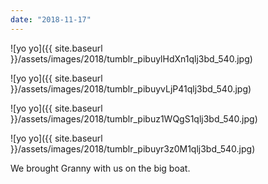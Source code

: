 ```yaml
---
date: "2018-11-17"
---
```


![yo yo]({{ site.baseurl }}/assets/images/2018/tumblr_pibuylHdXn1qlj3bd_540.jpg)

![yo yo]({{ site.baseurl }}/assets/images/2018/tumblr_pibuyvLjP41qlj3bd_540.jpg)

![yo yo]({{ site.baseurl }}/assets/images/2018/tumblr_pibuz1WQgS1qlj3bd_540.jpg)

![yo yo]({{ site.baseurl }}/assets/images/2018/tumblr_pibuyr3z0M1qlj3bd_540.jpg)

We brought Granny with us on the big boat.
